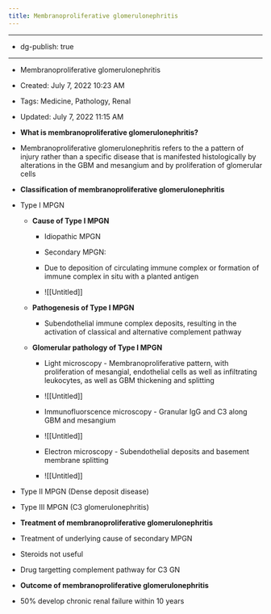```yaml
---
title: Membranoproliferative glomerulonephritis
---
```


- --

- dg-publish: true

- --

- Membranoproliferative glomerulonephritis

- Created: July 7, 2022 10:23 AM

- Tags: Medicine, Pathology, Renal

- Updated: July 7, 2022 11:15 AM

- **What is membranoproliferative glomerulonephritis?**

- Membranoproliferative glomerulonephritis refers to the a pattern of injury rather than a specific disease that is manifested histologically by alterations in the GBM and mesangium and by proliferation of glomerular cells

- **Classification of membranoproliferative glomerulonephritis**

- Type I MPGN
	 - **Cause of Type I MPGN**
		 - Idiopathic MPGN

		 - Secondary MPGN:

		 - Due to deposition of circulating immune complex or formation of immune complex in situ with a planted antigen

		 - ![[Untitled]]

	 - **Pathogenesis of Type I MPGN**
		 - Subendothelial immune complex deposits, resulting in the activation of classical and alternative complement pathway

	 - **Glomerular pathology of Type I MPGN**
		 - Light microscopy - Membranoproliferative pattern, with proliferation of mesangial, endothelial cells as well as infiltrating leukocytes, as well as GBM thickening and splitting

		 - ![[Untitled]]

		 - Immunofluorscence microscopy - Granular IgG and C3 along GBM and mesangium

		 - ![[Untitled]]

		 - Electron microscopy - Subendothelial deposits and basement membrane splitting

		 - ![[Untitled]]

- Type II MPGN (Dense deposit disease)

- Type III MPGN (C3 glomerulonephritis)

- **Treatment of membranoproliferative glomerulonephritis**

- Treatment of underlying cause of secondary MPGN

- Steroids not useful

- Drug targetting complement pathway for C3 GN

- **Outcome of membranoproliferative glomerulonephritis**

- 50% develop chronic renal failure within 10 years
